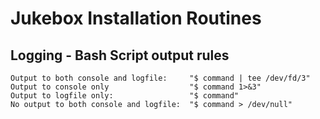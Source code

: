 # Jukebox Installation Routines

## Logging - Bash Script output rules

```
Output to both console and logfile:     "$ command | tee /dev/fd/3"
Output to console only                  "$ command 1>&3"
Output to logfile only:                 "$ command"
No output to both console and logfile:  "$ command > /dev/null"
```
